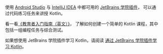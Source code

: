 [//]: # (title: 通过 JetBrains 学院插件讲授 Kotlin)

使用 [Android Studio](https://developer.android.com/studio) 与 [IntelliJ IDEA](https://www.jetbrains.com/idea/) 中都可用的 [JetBrains 学院插件](https://plugins.jetbrains.com/plugin/10081-jetbrains-academy)，
可以通过代码练习任务来讲授 Kotlin。

看一看[《教育者入门指南（英文）》](https://plugins.jetbrains.com/plugin/10081-jetbrains-academy/docs/educator-start-guide.html?section=Kotlin)，
了解如何创建一个简单的 Kotlin 课程，其中包括一组编程任务与综合测试。

如果想使用 JetBrains 学院插件学习 Kotlin，请阅读 [通过 JetBrains 学院插件学习 Kotlin](edu-tools-learner.md)。
